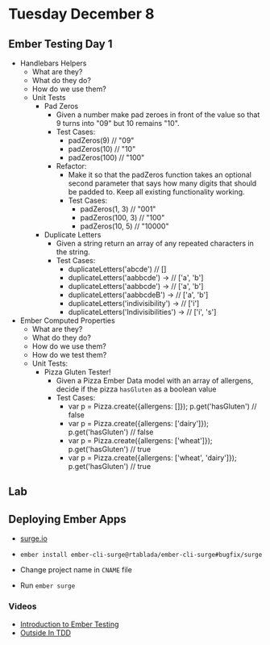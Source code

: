 # Tuesday December 8

## Ember Testing Day 1

- Handlebars Helpers
  * What are they?
  * What do they do?
  * How do we use them?
  * Unit Tests
    - Pad Zeros
      * Given a number make pad zeroes in front of the value so that 9 turns into "09" but 10 remains "10".
      * Test Cases:
        - padZeros(9) // "09"
        - padZeros(10) // "10"
        - padZeros(100) // "100"
      * Refactor:
        - Make it so that the padZeros function takes an optional second parameter that says how many digits that should be padded to.
        Keep all existing functionality working.
        - Test Cases:
          - padZeros(1, 3) // "001"
          - padZeros(100, 3) // "100"
          - padZeros(10, 5) // "10000"
    - Duplicate Letters
      * Given a string return an array of any repeated characters in the string.
      * Test Cases:
        - duplicateLetters('abcde') // []
        - duplicateLetters('aabbcde') -> // ['a', 'b']
        - duplicateLetters('aabbcde') -> // ['a', 'b']
        - duplicateLetters('aabbcdeB') -> // ['a', 'b']
        - duplicateLetters('indivisibility') -> // ['i']
        - duplicateLetters('Indivisibilities') -> // ['i', 's']
- Ember Computed Properties
  * What are they?
  * What do they do?
  * How do we use them?
  * How do we test them?
  * Unit Tests:
    - Pizza Gluten Tester!
      * Given a Pizza Ember Data model with an array of allergens, decide if the pizza `hasGluten` as a boolean value
      * Test Cases:
        - var p = Pizza.create({allergens: []}); p.get('hasGluten') // false
        - var p = Pizza.create({allergens: ['dairy']}); p.get('hasGluten') // false
        - var p = Pizza.create({allergens: ['wheat']}); p.get('hasGluten') // true
        - var p = Pizza.create({allergens: ['wheat', 'dairy']}); p.get('hasGluten') // true

## Lab

## Deploying Ember Apps

* [surge.io](http://surge.io)

* `ember install ember-cli-surge@rtablada/ember-cli-surge#bugfix/surge`
* Change project name in `CNAME` file
* Run `ember surge`

### Videos

* [Introduction to Ember Testing](https://vimeo.com/146960505)
* [Outside In TDD](https://vimeo.com/146953048)
